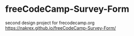 # freeCodeCamp-Survey-Form
second design project for frecodecamp.org
https://nakrex.github.io/freeCodeCamp-Survey-Form/
